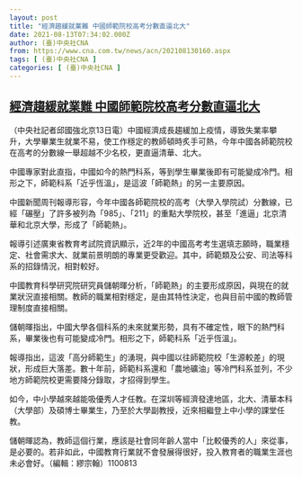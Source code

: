 ```yaml
---
layout: post
title: "經濟趨緩就業難 中國師範院校高考分數直逼北大"
date: 2021-08-13T07:34:02.000Z
author: (臺)中央社CNA
from: https://www.cna.com.tw/news/acn/202108130160.aspx
tags: [ (臺)中央社CNA ]
categories: [ (臺)中央社CNA ]
---
```

<!--1628840042000-->
[經濟趨緩就業難 中國師範院校高考分數直逼北大](https://www.cna.com.tw/news/acn/202108130160.aspx)
------

<div>
<div></div><div class="paragraph"><p>（中央社記者邱國強北京13日電）中國經濟成長趨緩加上疫情，導致失業率攀升，大學畢業生就業不易，使工作穩定的教師頓時炙手可熱，今年中國各師範院校在高考的分數線一舉超越不少名校，更直逼清華、北大。</p><p>中國專家對此直指，中國如今的熱門科系，等到學生畢業後即有可能變成冷門。相形之下，師範科系「近乎恆溫」，是這波「師範熱」的另一主要原因。</p><p>中國新聞周刊報導形容，今年中國各師範院校的高考（大學入學院試）分數線，已經「碾壓」了許多被列為「985」、「211」的重點大學院校，甚至「進逼」北京清華和北京大學，形成了「師範熱」。</p><p>報導引述廣東省教育考試院資訊顯示，近2年的中國高考考生選填志願時，職業穩定、社會需求大、就業前景明朗的專業更受歡迎。其中，師範類及公安、司法等科系的招錄情況，相對較好。</p><p>中國教育科學研究院研究員儲朝暉分析，「師範熱」的主要形成原因，與現在的就業狀況直接相關。教師的職業相對穩定，是由其特性決定，也與目前中國的教師管理制度直接相關。</p><p>儲朝暉指出，中國大學各個科系的未來就業形勢，具有不確定性，眼下的熱門科系，畢業後也有可能變成冷門。相形之下，師範科系「近乎恆溫」。</p><p>報導指出，這波「高分師範生」的湧現，與中國以往師範院校「生源較差」的現狀，形成巨大落差。數十年前，師範科系還和「農地礦油」等冷門科系並列，不少地方師範院校更需要降分錄取，才招得到學生。</p><p>如今，中小學越來越能吸優秀人才任教。在深圳等經濟發達地區，北大、清華本科（大學部）及碩博士畢業生，乃至於大學副教授，近來相繼登上中小學的課堂任教。</p><p>儲朝暉認為，教師這個行業，應該是社會同年齡人當中「比較優秀的人」來從事，是必要的。若非如此，中國教育行業就不會發展得很好，投入教育者的職業生涯也未必會好。（編輯：繆宗翰）1100813</p></div>
</div>
